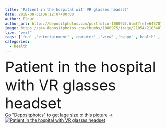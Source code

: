 ```yaml
---
title: 'Patient in the hospital with VR glasses headset'
date: 2018-08-31T06:12:07+00:00
author: Elnur_
author_url: https://depositphotos.com/portfolio-1000975.html?ref=64678756
image: https://st4.depositphotos.com/thumbs/1000975/image/21054/210540790/api_thumb_450.jpg?forcejpeg=true
type: "post"
tags: ['fun' ,'entertainment' ,'computer' ,'view' ,'happy' ,'health' ,'healthy' ,'medicine' ,'healthcare' ,'illness' ,'medical' ,'care' ,'man' ,'technology' ,'bed' ,'3d' ,'futuristic' ,'lying' ,'resting' ,'hospital' ,'display' ,'digital' ,'patient' ,'therapy' ,'treatment' ,'room' ,'future' ,'problem' ,'glasses' ,'goggles' ,'vision' ,'ill' ,'headset' ,'enjoying' ,'husband' ,'sick' ,'virtual' ,'Cyberspace' ,'interface' ,'clinic' ,'ward' ,'reality' ,'innovative' ,'recovering' ,'vr' ,'telemedicine' ,'augmented' ,'mhealth' ,'Telehealth' ,'m health' ]
categories: 
  - health
---
```

<div aling="center">
            <font size="60"> Patient in the hospital with VR glasses headset</font>   
</div>
<div>
    <a href='https://st4.depositphotos.com/thumbs/1000975/image/21054/210540790/api_thumb_450.jpg?forcejpeg=true?ref=64678756' target=_blank > Go "Depositphotos" to get lage size of this picture ->
        <img href='https://st4.depositphotos.com/thumbs/1000975/image/21054/210540790/api_thumb_450.jpg?forcejpeg=true?ref=64678756' src='https://st4.depositphotos.com/1000975/21054/i/950/depositphotos_210540790-stock-photo-patient-in-the-hospital-with.jpg?forcejpeg=true' alt='Patient in the hospital with VR glasses headset' >
    </a>
</div>
